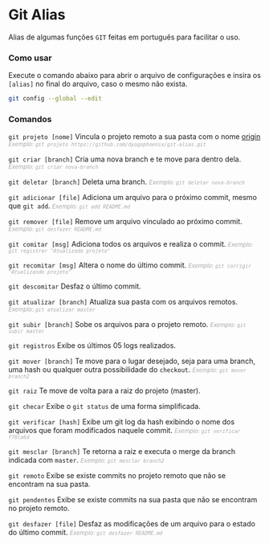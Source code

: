 # Git Alias
Alias de algumas funções `GIT` feitas em português para facilitar o uso.

### Como usar
Execute o comando abaixo para abrir o arquivo de configurações e insira os `[alias]` no final do arquivo, caso o mesmo não exista.

```bash
git config --global --edit
```

### Comandos
`git projeto [nome]`
Vincula o projeto remoto a sua pasta com o nome <u>origin</u>
<small style="color:darkgray">_Exemplo: `git projeto https://github.com/dyogophoenix/git-alias.git`_</small>

`git criar [branch]`
Cria uma nova branch e te move para dentro dela.
<small style="color:darkgray">_Exemplo: `git criar nova-branch`_</small>

`git deletar [branch]`
Deleta uma branch.
<small style="color:darkgray">_Exemplo: `git deletar nova-branch`_</small>

`git adicionar [file]`
Adiciona um arquivo para o próximo commit, mesmo que `git add`.
<small style="color:darkgray">_Exemplo: `git add README.md`_</small>

`git remover [file]`
Remove um arquivo vinculado ao próximo commit.
<small style="color:darkgray">_Exemplo: `git desfazer README.md`_</small>

`git comitar [msg]`
Adiciona todos os arquivos e realiza o commit.
<small style="color:darkgray">_Exemplo: `git registrar "Atualizado projeto"`_</small>

`git recomitar [msg]`
Altera o nome do último commit.
<small style="color:darkgray">_Exemplo: `git corrigir "Atualizando projeto"`_</small>

`git descomitar`
Desfaz o último commit.

`git atualizar [branch]`
Atualiza sua pasta com os arquivos remotos.
<small style="color:darkgray">_Exemplo: `git atualizar master`_</small>

`git subir [branch]`
Sobe os arquivos para o projeto remoto.
<small style="color:darkgray">_Exemplo: `git subir master`_</small>

`git registros`
Exibe os últimos 05 logs realizados.

`git mover [branch]`
Te move para o lugar desejado, seja para uma branch, uma hash ou qualquer outra possibilidade do `checkout`.
<small style="color:darkgray">_Exemplo: `git mover branch2`_</small>

`git raiz`
Te move de volta para a raiz do projeto (master).

`git checar`
Exibe o `git status` de uma forma simplificada.

`git verificar [hash]`
Exibe um git log da hash exibindo o nome dos arquivos que foram modificados naquele commit.
<small style="color:darkgray">_Exemplo: `git verificar f70ca6d`_</small>

`git mesclar [branch]`
Te retorna a raiz e executa o merge da branch indicada com `master`.
<small style="color:darkgray">_Exemplo: `git mesclar branch2`_</small>

`git remoto`
Exibe se existe commits no projeto remoto que não se encontram na sua pasta.

`git pendentes`
Exibe se existe commits na sua pasta que não se encontram no projeto remoto.

`git desfazer [file]`
Desfaz as modificações de um arquivo para o estado do último commit.
<small style="color:darkgray">_Exemplo: `git desfazer README.md`_</small>